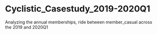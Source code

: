 # Cyclistic_Casestudy_2019-2020Q1
Analyzing the annual memberships, ride between member_casual across the 2019 and 2020Q1
